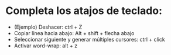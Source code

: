 # Completa los atajos de teclado:

- (Ejemplo) Deshacer: ctrl + Z
- Copiar línea hacia abajo: Alt + shift + flecha abajo
- Seleccionar siguiente y generar múltiples cursores: ctrl + click
- Activar word-wrap: alt + z
